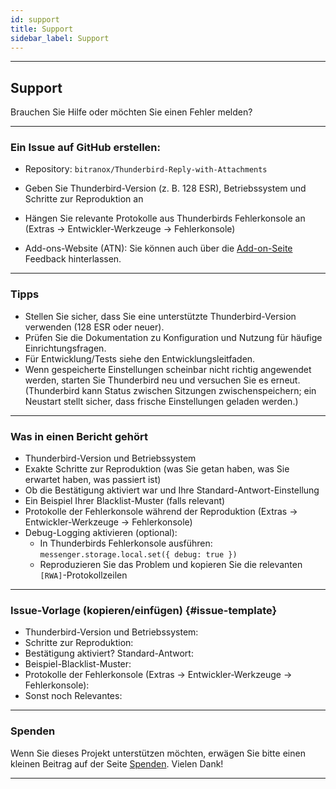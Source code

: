```yaml
---
id: support
title: Support
sidebar_label: Support
---
```


---

## Support

Brauchen Sie Hilfe oder möchten Sie einen Fehler melden?

---

### Ein Issue auf GitHub erstellen:

- Repository: `bitranox/Thunderbird-Reply-with-Attachments`
- Geben Sie Thunderbird-Version (z. B. 128 ESR), Betriebssystem und Schritte zur Reproduktion an
- Hängen Sie relevante Protokolle aus Thunderbirds Fehlerkonsole an (Extras → Entwickler-Werkzeuge → Fehlerkonsole)

- Add-ons-Website (ATN): Sie können auch über die [Add-on-Seite](https://addons.thunderbird.net/thunderbird/addon/reply-with-attachments) Feedback hinterlassen.

---

### Tipps

- Stellen Sie sicher, dass Sie eine unterstützte Thunderbird-Version verwenden (128 ESR oder neuer).
- Prüfen Sie die Dokumentation zu Konfiguration und Nutzung für häufige Einrichtungsfragen.
- Für Entwicklung/Tests siehe den Entwicklungsleitfaden.
- Wenn gespeicherte Einstellungen scheinbar nicht richtig angewendet werden, starten Sie Thunderbird neu und versuchen Sie es erneut. (Thunderbird kann Status zwischen Sitzungen zwischenspeichern; ein Neustart stellt sicher, dass frische Einstellungen geladen werden.)

---

### Was in einen Bericht gehört

- Thunderbird-Version und Betriebssystem
- Exakte Schritte zur Reproduktion (was Sie getan haben, was Sie erwartet haben, was passiert ist)
- Ob die Bestätigung aktiviert war und Ihre Standard-Antwort-Einstellung
- Ein Beispiel Ihrer Blacklist-Muster (falls relevant)
- Protokolle der Fehlerkonsole während der Reproduktion (Extras → Entwickler-Werkzeuge → Fehlerkonsole)
- Debug-Logging aktivieren (optional):
  - In Thunderbirds Fehlerkonsole ausführen: `messenger.storage.local.set({ debug: true })`
  - Reproduzieren Sie das Problem und kopieren Sie die relevanten `[RWA]`-Protokollzeilen

---

### Issue-Vorlage (kopieren/einfügen) {#issue-template}

- Thunderbird-Version und Betriebssystem:
- Schritte zur Reproduktion:
- Bestätigung aktiviert? Standard-Antwort:
- Beispiel-Blacklist-Muster:
- Protokolle der Fehlerkonsole (Extras → Entwickler-Werkzeuge → Fehlerkonsole):
- Sonst noch Relevantes:

---

### Spenden

Wenn Sie dieses Projekt unterstützen möchten, erwägen Sie bitte einen kleinen Beitrag auf der Seite [Spenden](donation). Vielen Dank!

---
